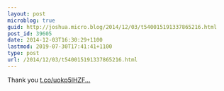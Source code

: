 ```yaml
---
layout: post
microblog: true
guid: http://joshua.micro.blog/2014/12/03/t540015191337865216.html
post_id: 39605
date: 2014-12-03T16:30:29+1100
lastmod: 2019-07-30T17:41:41+1100
type: post
url: /2014/12/03/t540015191337865216.html
---
```

Thank you [t.co/uokp5lHZF...](http://t.co/uokp5lHZFC)

